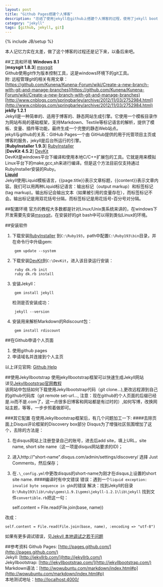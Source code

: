 ```yaml
---
layout: post
title: "Github Pages搭建个人博客"
description: "总结了使用jekyll在github上搭建个人博客的过程，使用了jekyll bootstrap模版，以及该模版提供的主题，后期对主题有进一步的修改"
category: "jekyll"
tags: [github, jekyll, git]
---
```

{% include JB/setup %}

本人记忆力实在太差，做了这个博客的过程还是记下来，以备后来吧。

[msysgit]: https://code.google.com/p/msysgit/downloads/list?q=full+installer+official+git
[RubyInstaller]: http://rubyforge.org/frs/?group_id=167
[DevKit]: https://github.com/oneclick/rubyinstaller/downloads/
   
##工具和环境
**Windows 8.1**   
[**msysgit 1.8.3**] [msysgit]   
Github使用git作为版本控制工具，这是windows环境下的git工具。   
附: 远程管理git的相关有用文章：   
[https://github.com/Kunena/Kunena-Forum/wiki/Create-a-new-branch-with-git-and-manage-branches](https://github.com/Kunena/Kunena-Forum/wiki/Create-a-new-branch-with-git-and-manage-branches)   
[http://www.cnblogs.com/springbarley/archive/2012/11/03/2752984.html](http://www.cnblogs.com/springbarley/archive/2012/11/03/2752984.html)   
**jeklly 1.2.1**    
Jekyll是一种简单的、适用于博客的、静态网站生成引擎。它使用一个模板目录作为网站布局的基础框架，支持Markdown、Textile等标记语言的解析，提供了模板、变量、插件等功能，最终生成一个完整的静态Web站点。   
jekyll与github的关系：GitHub Pages一个由 GitHub提供的用于托管项目主页或博客的服务，jekyll是后台所运行的引擎。       
[**RubyInstaller 1.9.3**] [RubyInstaller]   
[**DevKit 4.5.2**] [DevKit]   
DevKit是windows平台下编译和使用本地C/C++扩展包的工具。它就是用来模拟Linux平台下的make,gcc,sh来进行编译。但是这个方法目前仅支持通过RubyInstaller安装的Ruby。   
[**Liquid**](https://github.com/shopify/liquid/wiki/liquid-for-designers)   
Jekyll使用Liquid模板语言，{{page.title}}表示文章标题，{{content}}表示文章内容。我们可以用两种Liquid标记语言：输出标记（output markup）和标签标记 (tag markup)。输出标记会输出文本（如果被引用的变量存在），而标签标记不会。输出标记是用双花括号分隔，而标签标记是用花括号-百分号对分隔。

##配置环境
官方的教程大多数都是针对Linux/Unix类系统来讲的，在windows下开发需要先安装[msysgit]，在安装好的git bash中可以得到类似Linux的环境。   

##安装软件
1. 下载安装[RubyInstaller]  到`C:\Ruby193`，path中配置`C:\Ruby193\bin`目录，并在命令行中升级gem:
		
		gem update --system
		
2. 下载安装[DevKit]到`C:\DevKit`，进入该目录运行安装：
		
		ruby dk.rb init
		ruby dk.rb install
		
3. 安装Jekyll：
		
		gem install jekyll
		
	检测是否安装成功：
		
		jekyll --version
		
4. 安装用来解析Markdown的Rdiscount包：
		
		gem install rdiscount


##在Github申请个人页面
1. 使用github pages
2. 申请域名并连接到个人主页

以上详见官网: [Github Help](https://help.github.com/categories/20/articles)   

##使用Jekyllbootstrap
使用jekyllbootstrap框架可以快速生成Jekyll网站   
详见[Jekyllbootstrap官网教程](http://jekyllbootstrap.com/)   
该网站中包括如何下载使用Jekyllbootstrap代码（git clone...),更改远程源到自己的github代码库（git remote set-url..., 注意：现在github的个人页面的后缀已经是.io而不是.com了，这一点很多旧博客和网站都是有过时的）,如何写博，改换网站主题，等等，一步步照着做即可。   

###其它配置
在使用Jekyllbootstrap框架后，有几个问题加工一下:
####去除页面上Disqus评论框架的Discovery box部分
Disqus为了增强社区氛围增加了这个，去除的方法是：
1. 在disqus网站上注册登录自己的账号，进去后add site，填上URL，site name, short site name（这一项是disqus网站要求的ID)；
2. 进入http://"short-name".disqus.com/admin/settings/discovery/ 选择 Just Comments，然后保存；
3. 在`.\_config.yml`中更改disqus的short-name为刚才在disqus上设置的short site name.
####编译时有中文错误
错误：遇到一个`liquid exception: invalid byte sequence in gbk`的错误
解决：找到Jekyll的目录`D:\Ruby193\lib\ruby\gems\1.9.1\gems\jekyll-1.2.1\lib\jekyll`
找到文件`convertible.rb`把这一句：
	
	self.content = File.read(File.join(base, name))
	
改成：
	
	self.content = File.read(File.join(base, name), :encoding => "utf-8")
	
如果有更多调试错误，见[Jekyll 本地调试之若干问题](http://chxt6896.github.io/blog/2012/02/13/blog-jekyll-native.html)

##参考资料
Github Pages: [http://pages.github.com/](http://pages.github.com/)   
Jekyll: [http://jekyllrb.com/](http://jekyllrb.com/)   
Jekyllbootstrap: [http://jekyllbootstrap.com/](http://jekyllbootstrap.com/)   
Markdown语法：[http://wowubuntu.com/markdown/index.html#p](http://wowubuntu.com/markdown/index.html#p)   
本地测试地址：[http://localhost:4000/](http://localhost:4000/)   